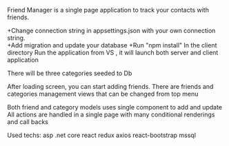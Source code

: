 
Friend Manager is a single page application to track your contacts with friends.

+Change connection string in appsettings.json with your own connection string.                                                                      
+Add migration and update your database
+Run "npm install" In the client directory
Run the application from VS , it will launch both server and client application

There will be three categories seeded to Db

After loading screen, you can start adding friends.
There are friends and categories management views that can be changed from top menu

Both friend and category models uses single component to add and update
All actions are handled in a single page with many conditional renderings and call backs

Used techs:
asp .net core
react
redux
axios
react-bootstrap
mssql




